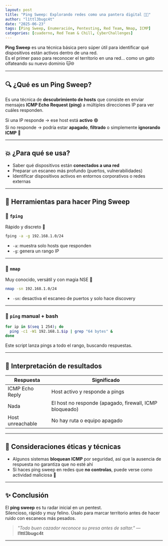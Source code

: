 ```yaml
---
layout: post
title: "Ping Sweep: Explorando redes como una pantera digital 🐾📡"
author: "l1ttl3bugc4t"
date: "2025-06-23"
tags: [Ping Sweep, Enumeración, Pentesting, Red Team, Nmap, ICMP]
categories: [cuaderno, Red Team & Chill, CyberChallenges]
---
```


**Ping Sweep** es una técnica básica pero súper útil para identificar qué dispositivos están activos dentro de una red.  
Es el primer paso para reconocer el territorio en una red… como un gato olfateando su nuevo dominio 🐱🌐

---

## 🔍 ¿Qué es un Ping Sweep?

Es una técnica de **descubrimiento de hosts** que consiste en enviar mensajes **ICMP Echo Request (ping)** a múltiples direcciones IP para ver cuáles responden.

Si una IP responde → ese host está **activo** 🟢  
Si no responde → podría estar **apagado**, **filtrado** o simplemente **ignorando ICMP** 🔴

---

## 💥 ¿Para qué se usa?

- Saber qué dispositivos están **conectados a una red**
- Preparar un escaneo más profundo (puertos, vulnerabilidades)
- Identificar dispositivos activos en entornos corporativos o redes externas

---

## 🧰 Herramientas para hacer Ping Sweep

### 🐾 `fping`

Rápido y discreto 🐇

```bash
fping -a -g 192.168.1.0/24
```

- `-a`: muestra solo hosts que responden
- `-g`: genera un rango IP

---

### 🐾 `nmap`

Muy conocido, versátil y con magia NSE 💫

```bash
nmap -sn 192.168.1.0/24
```

- `-sn`: desactiva el escaneo de puertos y solo hace discovery

---

### 🐾 `ping` manual + bash

```bash
for ip in $(seq 1 254); do
  ping -c1 -W1 192.168.1.$ip | grep "64 bytes" & 
done
```

Este script lanza pings a todo el rango, buscando respuestas.

---

## 🎯 Interpretación de resultados

| Respuesta | Significado |
|----------|-------------|
| ICMP Echo Reply | Host activo y responde a pings |
| Nada | El host no responde (apagado, firewall, ICMP bloqueado) |
| Host unreachable | No hay ruta o equipo apagado |

---

## 🚩 Consideraciones éticas y técnicas

- Algunos sistemas **bloquean ICMP** por seguridad, así que la ausencia de respuesta no garantiza que no esté ahí
- Si haces ping sweep en redes que **no controlas**, puede verse como actividad maliciosa 🚨

---

## ✨ Conclusión

El **ping sweep** es tu radar inicial en un pentest.  
Silencioso, rápido y muy felino. Úsalo para marcar territorio antes de hacer ruido con escaneos más pesados.

> _"Todo buen cazador reconoce su presa antes de saltar."_ — **l1ttl3bugc4t**

---
